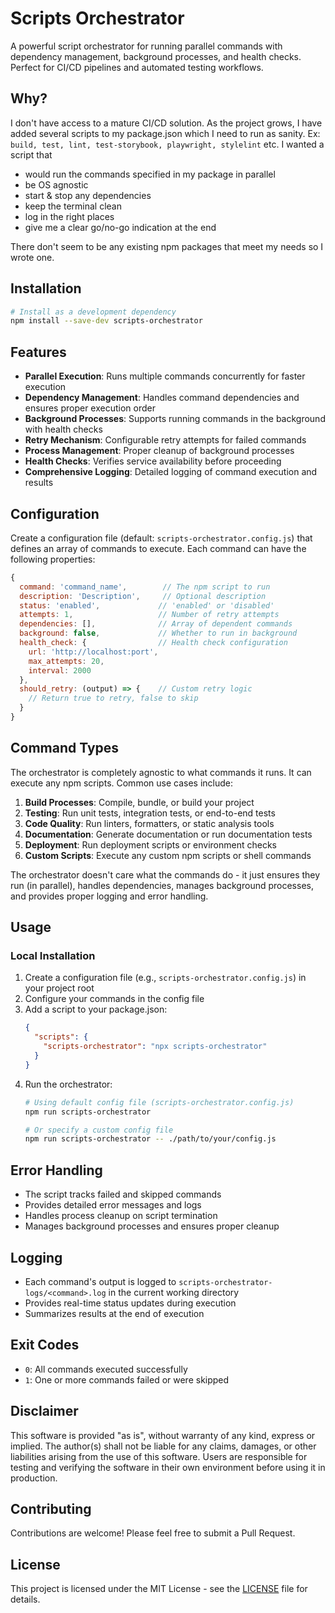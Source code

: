 # Scripts Orchestrator

A powerful script orchestrator for running parallel commands with dependency management, background processes, and health checks. Perfect for CI/CD pipelines and automated testing workflows.

## Why?
I don't have access to a mature CI/CD solution. As the project grows, I have added several scripts to my package.json which I need to run as sanity. Ex: `build, test, lint, test-storybook, playwright, stylelint` etc. I wanted a script that 


* would run the commands specified in my package in parallel
* be OS agnostic
* start & stop any dependencies
* keep the terminal clean
* log in the right places
* give me a clear go/no-go indication at the end

There don't seem to be any existing npm packages that meet my needs so I wrote one. 

## Installation

```bash
# Install as a development dependency
npm install --save-dev scripts-orchestrator

```

## Features

- **Parallel Execution**: Runs multiple commands concurrently for faster execution
- **Dependency Management**: Handles command dependencies and ensures proper execution order
- **Background Processes**: Supports running commands in the background with health checks
- **Retry Mechanism**: Configurable retry attempts for failed commands
- **Process Management**: Proper cleanup of background processes
- **Health Checks**: Verifies service availability before proceeding
- **Comprehensive Logging**: Detailed logging of command execution and results

## Configuration

Create a configuration file (default: `scripts-orchestrator.config.js`) that defines an array of commands to execute. Each command can have the following properties:

```javascript
{
  command: 'command_name',        // The npm script to run
  description: 'Description',     // Optional description
  status: 'enabled',             // 'enabled' or 'disabled'
  attempts: 1,                   // Number of retry attempts
  dependencies: [],              // Array of dependent commands
  background: false,             // Whether to run in background
  health_check: {                // Health check configuration
    url: 'http://localhost:port',
    max_attempts: 20,
    interval: 2000
  },
  should_retry: (output) => {    // Custom retry logic
    // Return true to retry, false to skip
  }
}
```

## Command Types

The orchestrator is completely agnostic to what commands it runs. It can execute any npm scripts. Common use cases include:

1. **Build Processes**: Compile, bundle, or build your project
2. **Testing**: Run unit tests, integration tests, or end-to-end tests
3. **Code Quality**: Run linters, formatters, or static analysis tools
4. **Documentation**: Generate documentation or run documentation tests
5. **Deployment**: Run deployment scripts or environment checks
6. **Custom Scripts**: Execute any custom npm scripts or shell commands

The orchestrator doesn't care what the commands do - it just ensures they run (in parallel), handles dependencies, manages background processes, and provides proper logging and error handling.

## Usage

### Local Installation

1. Create a configuration file (e.g., `scripts-orchestrator.config.js`) in your project root
2. Configure your commands in the config file
3. Add a script to your package.json:
   ```json
   {
     "scripts": {
       "scripts-orchestrator": "npx scripts-orchestrator"
     }
   }
   ```
4. Run the orchestrator:
   ```bash
   # Using default config file (scripts-orchestrator.config.js)
   npm run scripts-orchestrator

   # Or specify a custom config file
   npm run scripts-orchestrator -- ./path/to/your/config.js
   ```

## Error Handling

- The script tracks failed and skipped commands
- Provides detailed error messages and logs
- Handles process cleanup on script termination
- Manages background processes and ensures proper cleanup

## Logging

- Each command's output is logged to `scripts-orchestrator-logs/<command>.log` in the current working directory
- Provides real-time status updates during execution
- Summarizes results at the end of execution

## Exit Codes

- `0`: All commands executed successfully
- `1`: One or more commands failed or were skipped

## Disclaimer

This software is provided "as is", without warranty of any kind, express or implied. The author(s) shall not be liable for any claims, damages, or other liabilities arising from the use of this software. Users are responsible for testing and verifying the software in their own environment before using it in production.

## Contributing

Contributions are welcome! Please feel free to submit a Pull Request.

## License
This project is licensed under the MIT License - see the [LICENSE](LICENSE) file for details.
